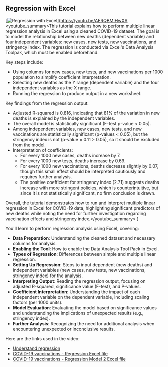 ## Regression with Excel

[![Regression with Excel](https://i.ytimg.com/vi_webp/AERQBMIHwXA/sddefault.webp)](https://youtu.be/AERQBMIHwXA
<youtube_summary>This tutorial explains how to perform multiple linear regression analysis in Excel using a cleaned COVID-19 dataset. The goal is to model the relationship between new deaths (dependent variable) and four independent variables: new cases, new tests, new vaccinations, and stringency index. The regression is conducted via Excel's Data Analysis Toolpak, which must be enabled beforehand.

Key steps include:

- Using columns for new cases, new tests, and new vaccinations per 1000 population to simplify coefficient interpretation.
- Selecting new deaths as the Y range (dependent variable) and the four independent variables as the X range.
- Running the regression to produce output in a new worksheet.

Key findings from the regression output:

- Adjusted R-squared is 0.816, indicating that 81% of the variation in new deaths is explained by the independent variables.
- The overall model is statistically significant (F-test p-value < 0.05).
- Among independent variables, new cases, new tests, and new vaccinations are statistically significant (p-values < 0.05), but the stringency index is not (p-value = 0.11 > 0.05), so it should be excluded from the model.
- Interpretation of coefficients:
  - For every 1000 new cases, deaths increase by 7.
  - For every 1000 new tests, deaths increase by 0.69.
  - For every 1000 new vaccinations, deaths decrease slightly by 0.07, though this small effect should be interpreted cautiously and requires further analysis.
  - The positive coefficient for stringency index (2.71) suggests deaths increase with more stringent policies, which is counterintuitive, but since it is not statistically significant, no firm conclusion is drawn.

Overall, the tutorial demonstrates how to run and interpret multiple linear regression in Excel for COVID-19 data, highlighting significant predictors of new deaths while noting the need for further investigation regarding vaccination effects and stringency index.</youtube_summary>
)

You'll learn to perform regression analysis using Excel, covering:

- **Data Preparation**: Understanding the cleaned dataset and necessary columns for analysis.
- **Enabling the Tool**: How to enable the Data Analysis Tool Pack in Excel.
- **Types of Regression**: Differences between simple and multiple linear regression.
- **Setting Up Regression**: Steps to input dependent (new deaths) and independent variables (new cases, new tests, new vaccinations, stringency index) for the analysis.
- **Interpreting Output**: Reading the regression output, focusing on adjusted R-squared, significance value (F-test), and P-values.
- **Coefficient Interpretation**: Understanding the impact of each independent variable on the dependent variable, including scaling factors (per 1000 units).
- **Model Evaluation**: Evaluating the model based on significance values and understanding the implications of unexpected results (e.g., stringency index).
- **Further Analysis**: Recognizing the need for additional analysis when encountering unexpected or inconclusive results.

Here are the links used in the video:

- [Understand regression](https://www.khanacademy.org/math/ap-statistics/bivariate-data-ap/least-squares-regression/v/calculating-the-equation-of-a-regression-line)
- [COVID-19 vaccinations - Regression Excel file](https://docs.google.com/spreadsheets/d/1YZLb9ozhmc-8KQ7EaaTgs57QT6dHju5u/view#gid=242862119)
- [COVID-19 vaccinations - Regression Model 2 Excel file](https://docs.google.com/spreadsheets/d/1KAolaOQC-P_6gXaw3jgUc7GWKAHfOrsi/view#gid=824457557)
